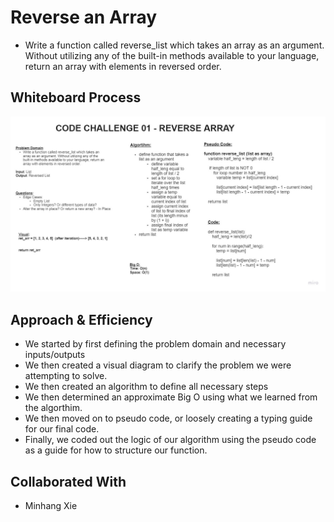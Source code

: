 # Reverse an Array

+ Write a function called reverse_list which takes an array as an argument. Without utilizing any of the built-in methods available to your language, return an array with elements in reversed order.

## Whiteboard Process

![Whiteboard](array-reverse.jpg)

## Approach & Efficiency

+ We started by first defining the problem domain and necessary inputs/outputs
+ We then created a visual diagram to clarify the problem we were attempting to solve.
+ We then created an algorithm to define all necessary steps
+ We then determined an approximate Big O using what we learned from the algorthim.
+ We then moved on to pseudo code, or loosely creating a typing guide for our final code.
+ Finally, we coded out the logic of our algorithm using the pseudo code as a guide for how to structure our function.

## Collaborated With

+ Minhang Xie
